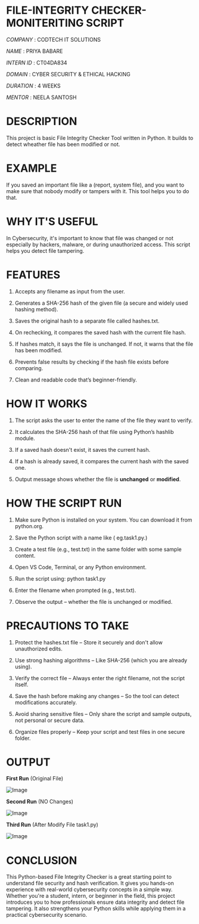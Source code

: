 # FILE-INTEGRITY CHECKER-MONITERITING SCRIPT

*COMPANY* : CODTECH IT SOLUTIONS

*NAME* : PRIYA BABARE

*INTERN ID* : CT04DA834 

*DOMAIN* : CYBER  SECURITY & ETHICAL  HACKING

*DURATION* : 4 WEEKS

*MENTOR* : NEELA SANTOSH

# DESCRIPTION

This project is basic File Integrity Checker Tool written in Python. It builds to detect wheather file has been modified or not.

# EXAMPLE

If you saved an important file like a (report, system file), and you want to make sure that nobody modify or tampers with it. This tool helps you to do that.

# WHY IT'S USEFUL

In Cybersecurity, it's important to know that file was changed or not especially by hackers, malware, or during unauthorized access. This script helps you detect file tampering.

# FEATURES
 
1. Accepts any filename as input from the user.

2. Generates a SHA-256 hash of the given file (a secure and widely used hashing method).

3. Saves the original hash to a separate file called hashes.txt.

4. On rechecking, it compares the saved hash with the current file hash.

5. If hashes match, it says the file is unchanged. If not, it warns that the file has been 
   modified.

6. Prevents false results by checking if the hash file exists before comparing.

7. Clean and readable code that’s beginner-friendly.

# HOW IT WORKS

1. The script asks the user to enter the name of the file they want to verify.

2. It calculates the SHA-256 hash of that file using Python’s hashlib module.
 
3. If a saved hash doesn't exist, it saves the current hash.
 
4. If a hash is already saved, it compares the current hash with the saved one.
 
5. Output message shows whether the file is **unchanged** or **modified**.

 # HOW THE SCRIPT RUN
 
1. Make sure Python is installed on your system. You can download it from python.org.

2. Save the Python script with a name like ( eg.task1.py.)

3. Create a test file (e.g., test.txt) in the same folder with some sample content.

4. Open VS Code, Terminal, or any Python environment.

5. Run the script using:
   python task1.py
   
6. Enter the filename when prompted (e.g., test.txt).

7. Observe the output – whether the file is unchanged or modified.
   
# PRECAUTIONS TO TAKE

1. Protect the hashes.txt file – Store it securely and don't allow unauthorized edits.

2. Use strong hashing algorithms – Like SHA-256 (which you are already using).

3. Verify the correct file – Always enter the right filename, not the script itself.

4. Save the hash before making any changes – So the tool can detect modifications accurately.

5. Avoid sharing sensitive files – Only share the script and sample outputs, not personal or secure data.

6. Organize files properly – Keep your script and test files in one secure folder.

# OUTPUT

**First Run** (Original File)

![Image](https://github.com/user-attachments/assets/992d5d14-010a-48e1-9747-7f7b62930343)

**Second Run** (NO Changes)

![Image](https://github.com/user-attachments/assets/46edb568-d127-401d-beff-5f2a972a2103)

**Third Run** (After Modify File task1.py)

![Image](https://github.com/user-attachments/assets/ccb0be17-f746-4284-a473-405a364d3400)

# CONCLUSION

This Python-based File Integrity Checker is a great starting point to understand file security and hash verification. It gives you hands-on experience with real-world cybersecurity concepts in a simple way. Whether you're a student, intern, or beginner in the field, this project introduces you to how professionals ensure data integrity and detect file tampering.
It also strengthens your Python skills while applying them in a practical cybersecurity scenario.

 

